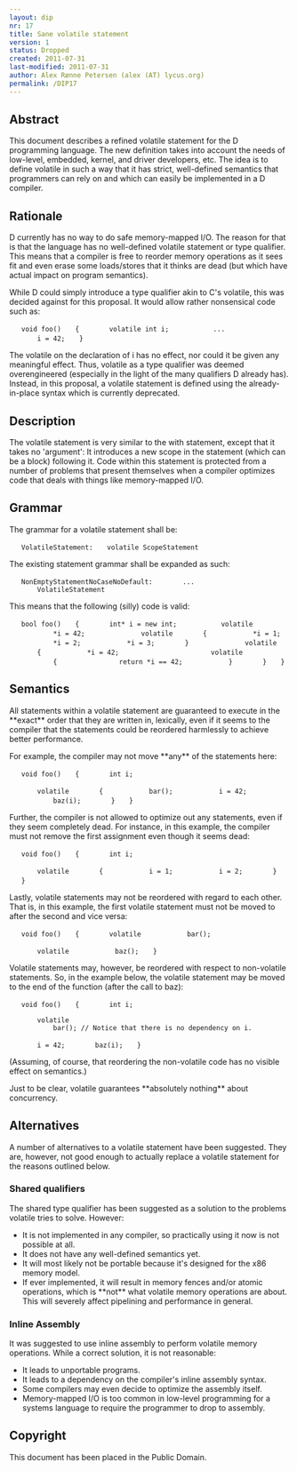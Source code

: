```yaml
---
layout: dip
nr: 17
title: Sane volatile statement
version: 1
status: Dropped
created: 2011-07-31
last-modified: 2011-07-31
author: Alex Rønne Petersen (alex (AT) lycus.org)
permalink: /DIP17
---
```


Abstract
--------

This document describes a refined volatile statement for the D
programming language. The new definition takes into account the needs of
low-level, embedded, kernel, and driver developers, etc. The idea is to
define volatile in such a way that it has strict, well-defined semantics
that programmers can rely on and which can easily be implemented in a D
compiler.

Rationale
---------

D currently has no way to do safe memory-mapped I/O. The reason for that
is that the language has no well-defined volatile statement or type
qualifier. This means that a compiler is free to reorder memory
operations as it sees fit and even erase some loads/stores that it
thinks are dead (but which have actual impact on program semantics).

While D could simply introduce a type qualifier akin to C's volatile,
this was decided against for this proposal. It would allow rather
nonsensical code such as:

`   void foo()`
`   {`
`       volatile int i;`
`   `
`       ...`
`   `
`       i = 42;`
`   }`

The volatile on the declaration of i has no effect, nor could it be
given any meaningful effect. Thus, volatile as a type qualifier was
deemed overengineered (especially in the light of the many qualifiers D
already has). Instead, in this proposal, a volatile statement is defined
using the already-in-place syntax which is currently deprecated.

Description
-----------

The volatile statement is very similar to the with statement, except
that it takes no 'argument': It introduces a new scope in the statement
(which can be a block) following it. Code within this statement is
protected from a number of problems that present themselves when a
compiler optimizes code that deals with things like memory-mapped I/O.

Grammar
-------

The grammar for a volatile statement shall be:

`   VolatileStatement:`
`   volatile ScopeStatement`

The existing statement grammar shall be expanded as such:

`   NonEmptyStatementNoCaseNoDefault:`
`       ...`
`       VolatileStatement`

This means that the following (silly) code is valid:

`   bool foo()`
`   {`
`       int* i = new int;`
`   `
`       volatile`
`           *i = 42;`
`      `
`       volatile`
`       {`
`           *i = 1;`
`           *i = 2;`
`           *i = 3;`
`       }`
`      `
`       volatile`
`       {`
`           *i = 42;`
`           `
`           volatile`
`           {`
`               return *i == 42;`
`           }`
`       }`
`   }`

Semantics
---------

All statements within a volatile statement are guaranteed to execute in
the \*\*exact\*\* order that they are written in, lexically, even if it
seems to the compiler that the statements could be reordered harmlessly
to achieve better performance.

For example, the compiler may not move \*\*any\*\* of the statements
here:

`   void foo()`
`   {`
`       int i;`

`       volatile`
`       {`
`           bar();`
`           i = 42;`
`           baz(i);`
`       }`
`   }`

Further, the compiler is not allowed to optimize out any statements,
even if they seem completely dead. For instance, in this example, the
compiler must not remove the first assignment even though it seems dead:

`   void foo()`
`   {`
`       int i;`

`       volatile`
`       {`
`           i = 1;`
`           i = 2;`
`       }`
`   }`
`   `

Lastly, volatile statements may not be reordered with regard to each
other. That is, in this example, the first volatile statement must not
be moved to after the second and vice versa:

`   void foo()`
`   {`
`       volatile`
`           bar();`

`       volatile`
`           baz();`
`   }`

Volatile statements may, however, be reordered with respect to
non-volatile statements. So, in the example below, the volatile
statement may be moved to the end of the function (after the call to
baz):

`   void foo()`
`   {`
`       int i;`

`       volatile`
`           bar(); // Notice that there is no dependency on i.`

`       i = 42;`
`       baz(i);`
`   }`

(Assuming, of course, that reordering the non-volatile code has no
visible effect on semantics.)

Just to be clear, volatile guarantees \*\*absolutely nothing\*\* about
concurrency.

Alternatives
------------

A number of alternatives to a volatile statement have been suggested.
They are, however, not good enough to actually replace a volatile
statement for the reasons outlined below.

### Shared qualifiers

The shared type qualifier has been suggested as a solution to the
problems volatile tries to solve. However:

-   It is not implemented in any compiler, so practically using it now
    is not possible at all.
-   It does not have any well-defined semantics yet.
-   It will most likely not be portable because it's designed for the
    x86 memory model.
-   If ever implemented, it will result in memory fences and/or atomic
    operations, which is \*\*not\*\* what volatile memory operations
    are about. This will severely affect pipelining and performance
    in general.

### Inline Assembly

It was suggested to use inline assembly to perform volatile memory
operations. While a correct solution, it is not reasonable:

-   It leads to unportable programs.
-   It leads to a dependency on the compiler's inline assembly syntax.
-   Some compilers may even decide to optimize the assembly itself.
-   Memory-mapped I/O is too common in low-level programming for a
    systems language to require the programmer to drop to assembly.

Copyright
---------

This document has been placed in the Public Domain.
